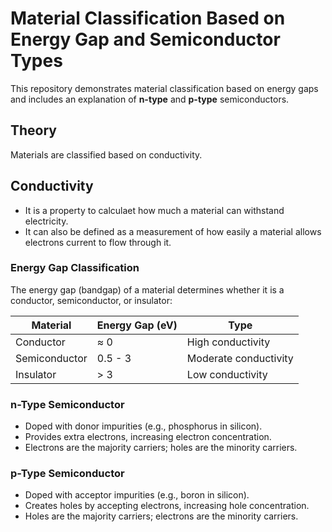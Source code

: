 # Material Classification Based on Energy Gap and Semiconductor Types

This repository demonstrates material classification based on energy gaps and includes an explanation of **n-type** and **p-type** semiconductors.

## Theory

Materials are classified based on conductivity.

## Conductivity 
- It is a property to calculaet how much a material can withstand electricity.
- It can also be defined as a measurement of how easily a material allows electrons current to flow through it. 

### Energy Gap Classification
The energy gap (bandgap) of a material determines whether it is a conductor, semiconductor, or insulator:

| **Material**      | **Energy Gap (eV)** | **Type**              |
|--------------------|---------------------|-----------------------|
| Conductor         | ≈ 0                | High conductivity      |
| Semiconductor     | 0.5 - 3            | Moderate conductivity  |
| Insulator         | > 3                | Low conductivity       |

### n-Type Semiconductor
- Doped with donor impurities (e.g., phosphorus in silicon).
- Provides extra electrons, increasing electron concentration.
- Electrons are the majority carriers; holes are the minority carriers.

### p-Type Semiconductor
- Doped with acceptor impurities (e.g., boron in silicon).
- Creates holes by accepting electrons, increasing hole concentration.
- Holes are the majority carriers; electrons are the minority carriers.

###  




